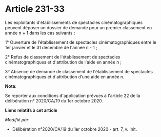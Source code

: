 # Article 231-33

Les exploitants d'établissements de spectacles cinématographiques peuvent déposer un dossier de demande pour un premier
classement en année n + 1 dans les cas suivants :

1° Ouverture de l'établissement de spectacles cinématographiques entre le 1er janvier et le 31 décembre de l'année n - 1 ;

2° Refus de classement de l'établissement de spectacles cinématographiques et d'attribution de l'aide en année n ;

3° Absence de demande de classement de l'établissement de spectacles cinématographiques et d'attribution d'une aide en année
n.

**Nota:**

Se reporter aux conditions d'application prévues à l'article 22 de la délibération n° 2020/CA/19 du 1er octobre 2020.

**Liens relatifs à cet article**

_Modifié par_:

  - Délibération n°2020/CA/19 du 1er octobre 2020 - art. 7, v. init.
